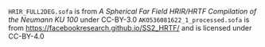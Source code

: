 `HRIR_FULL2DEG.sofa` is from _A Spherical Far Field HRIR/HRTF Compilation of the Neumann KU 100_ under CC-BY-3.0
`AKO536081622_1_processed.sofa` is from https://facebookresearch.github.io/SS2_HRTF/ and is licensed under CC-BY-4.0
